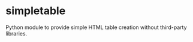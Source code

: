 simpletable
===========

Python module to provide simple HTML table creation without third-party libraries.
